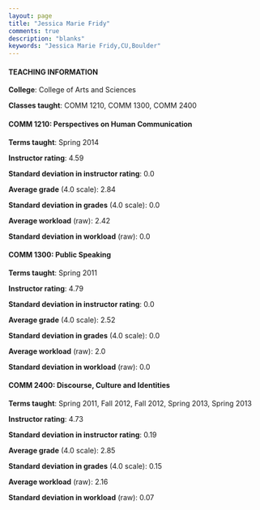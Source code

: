 ```yaml
---
layout: page
title: "Jessica Marie Fridy" 
comments: true
description: "blanks"
keywords: "Jessica Marie Fridy,CU,Boulder"
---
```

<head>
<script src="https://ajax.googleapis.com/ajax/libs/jquery/2.1.3/jquery.min.js"></script>
<script src="https://dl.dropboxusercontent.com/s/pc42nxpaw1ea4o9/highcharts.js?dl=0"></script>
<!-- <script src="../assets/js/highcharts.js"></script> -->
<style type="text/css">@font-face {
	font-family: "Bebas Neue";
	src: url(https://www.filehosting.org/file/details/544349/BebasNeue Regular.otf) format("opentype");
	}
	h1.Bebas { 
		font-family: "Bebas Neue", Verdana, Tahoma;
	}
</style>
</head>
	   
#### TEACHING INFORMATION

**College**: College of Arts and Sciences

**Classes taught**: COMM 1210, COMM 1300, COMM 2400

#### COMM 1210: Perspectives on Human Communication

**Terms taught**: Spring 2014

**Instructor rating**: 4.59

**Standard deviation in instructor rating**: 0.0

**Average grade** (4.0 scale): 2.84

**Standard deviation in grades** (4.0 scale): 0.0

**Average workload** (raw): 2.42

**Standard deviation in workload** (raw): 0.0

#### COMM 1300: Public Speaking

**Terms taught**: Spring 2011

**Instructor rating**: 4.79

**Standard deviation in instructor rating**: 0.0

**Average grade** (4.0 scale): 2.52

**Standard deviation in grades** (4.0 scale): 0.0

**Average workload** (raw): 2.0

**Standard deviation in workload** (raw): 0.0

#### COMM 2400: Discourse, Culture and Identities

**Terms taught**: Spring 2011, Fall 2012, Fall 2012, Spring 2013, Spring 2013

**Instructor rating**: 4.73

**Standard deviation in instructor rating**: 0.19

**Average grade** (4.0 scale): 2.85

**Standard deviation in grades** (4.0 scale): 0.15

**Average workload** (raw): 2.16

**Standard deviation in workload** (raw): 0.07

